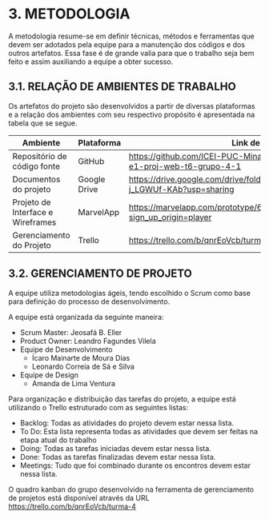 
# 3.	METODOLOGIA

A metodologia resume-se em definir técnicas, métodos e ferramentas que devem ser adotados pela equipe para a manutenção dos códigos e dos outros artefatos. Essa fase é de grande valia para que o trabalho seja bem feito e assim auxiliando a equipe a obter sucesso. 

## 3.1.	RELAÇÃO DE AMBIENTES DE TRABALHO

Os artefatos do projeto são desenvolvidos a partir de diversas plataformas e a relação dos ambientes com seu respectivo propósito é apresentada na tabela que se segue. 

| Ambiente |	Plataforma | Link de Acesso |
| -------- | ---------- | -------------- |
| Repositório de código fonte |	GitHub |	https://github.com/ICEI-PUC-Minas-PMV-ADS/pmv-ads-2022-2-e1-proj-web-t6-grupo-4-1 |
|Documentos do projeto |	Google Drive |	https://drive.google.com/drive/folders/1RwTtKG74aWMMDLZENX9B-j_LGWUf-KAb?usp=sharing |
|Projeto de Interface e Wireframes |	MarvelApp	| https://marvelapp.com/prototype/65gj1c8/screen/88856700?sign_up_origin=player |
|Gerenciamento do Projeto |	Trello | https://trello.com/b/qnrEoVcb/turma-4 |

## 3.2.	GERENCIAMENTO DE PROJETO

A equipe utiliza metodologias ágeis, tendo escolhido o Scrum como base para definição do processo de desenvolvimento.

A equipe está organizada da seguinte maneira:
* Scrum Master: Jeosafá B. Eller
* Product Owner: Leandro Fagundes Vilela
* Equipe de Desenvolvimento
  * Ícaro Mainarte de Moura Dias
  * Leonardo Correia de Sá e Silva
* Equipe de Design
  * Amanda de Lima Ventura
 
Para organização e distribuição das tarefas do projeto, a equipe está utilizando o Trello estruturado com as seguintes listas: 

* Backlog: Todas as atividades do projeto devem estar nessa lista. 
* To Do: Esta lista representa todas as atividades que devem ser feitas na etapa atual do trabalho
* Doing: Todas as tarefas iniciadas devem estar nessa lista.
* Done: Todas as tarefas finalizadas devem estar nessa lista.
* Meetings: Tudo que foi combinado durante os encontros devem estar nessa lista.

O quadro kanban do grupo desenvolvido na ferramenta de gerenciamento de projetos está disponível através da URL https://trello.com/b/qnrEoVcb/turma-4 

